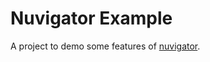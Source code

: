 # Nuvigator Example

A project to demo some features of [nuvigator](https://github.com/nubank/nuvigator).
